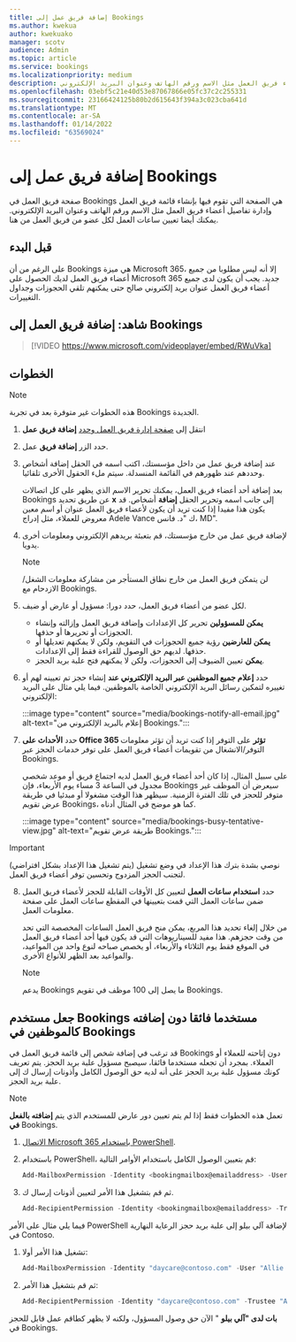 ```yaml
---
title: إضافة فريق عمل إلى Bookings
ms.author: kwekua
author: kwekuako
manager: scotv
audience: Admin
ms.topic: article
ms.service: bookings
ms.localizationpriority: medium
description: استخدم هذه الصفحة لإنشاء قائمة فريق العمل وإدارة تفاصيل أعضاء فريق العمل مثل الاسم ورقم الهاتف وعنوان البريد الإلكتروني.
ms.openlocfilehash: 03ebf5c21e40d53e87067866e05fc37c2c255331
ms.sourcegitcommit: 23166424125b80b2d615643f394a3c023cba641d
ms.translationtype: MT
ms.contentlocale: ar-SA
ms.lasthandoff: 01/14/2022
ms.locfileid: "63569024"
---
```

# <a name="add-staff-to-bookings"></a>إضافة فريق عمل إلى Bookings

صفحة فريق العمل في Bookings هي الصفحة التي تقوم فيها بإنشاء قائمة فريق العمل وإدارة تفاصيل أعضاء فريق العمل مثل الاسم ورقم الهاتف وعنوان البريد الإلكتروني. يمكنك أيضا تعيين ساعات العمل لكل عضو من فريق العمل من هنا.

## <a name="before-you-begin"></a>قبل البدء

على الرغم من أن Bookings هي ميزة Microsoft 365، إلا أنه ليس مطلوبا من جميع أعضاء فريق العمل لديك الحصول على Microsoft 365 جديد. يجب أن يكون لدى جميع أعضاء فريق العمل عنوان بريد إلكتروني صالح حتى يمكنهم تلقي الحجوزات وجداول التغييرات.

## <a name="watch-add-your-staff-to-bookings"></a>شاهد: إضافة فريق العمل إلى Bookings

> [!VIDEO https://www.microsoft.com/videoplayer/embed/RWuVka]

## <a name="steps"></a>الخطوات

> [!NOTE]
> هذه الخطوات غير متوفرة بعد في تجربة Bookings الجديدة.

1. انتقل إلى [صفحة إدارة فريق العمل وحدد](https://outlook.office.com/bookings/staff) **إضافة فريق عمل**

2. حدد الزر **إضافة فريق** عمل.

3. عند إضافة فريق عمل من داخل مؤسستك، اكتب اسمه في الحقل إضافة  أشخاص وحددهم عند ظهورهم في القائمة المنسدلة. سيتم ملء الحقول الأخرى تلقائيا.

    بعد إضافة أحد أعضاء فريق العمل، يمكنك تحرير الاسم الذي يظهر على كل اتصالات Bookings عن طريق تحديد **x** إلى جانب اسمه وتحرير الحقل **إضافة** أشخاص. قد يكون هذا مفيدا إذا كنت تريد أن يكون لأعضاء فريق العمل عنوان أو اسم معين معروض للعملاء، مثل إدراج Adele Vance ك "د. فانس، MD".

4. لإضافة فريق عمل من خارج مؤسستك، قم بتعبئة بريدهم الإلكتروني ومعلومات أخرى يدويا.

    > [!NOTE]
    > لن يتمكن فريق العمل من خارج نطاق المستأجر من مشاركة معلومات الشغل/الازدحام مع Bookings.

5. لكل عضو من أعضاء فريق العمل، حدد دورا: مسؤول أو عارض أو ضيف.
    - **يمكن للمسؤولين** تحرير كل الإعدادات وإضافة فريق العمل وإزالته وإنشاء الحجوزات أو تحريرها أو حذفها.
    - **يمكن للعارضين** رؤية جميع الحجوزات في التقويم، ولكن لا يمكنهم تعديلها أو حذفها. لديهم حق الوصول للقراءة فقط إلى الإعدادات.
    - **يمكن** تعيين الضيوف إلى الحجوزات، ولكن لا يمكنهم فتح علبة بريد الحجز.

6. حدد **إعلام جميع الموظفين عبر البريد الإلكتروني عند** إنشاء حجز تم تعيينه لهم أو تغييره لتمكين رسائل البريد الإلكتروني الخاصة بالموظفين. فيما يلي مثال على البريد الإلكتروني:

    :::image type="content" source="media/bookings-notify-all-email.jpg" alt-text="إعلام بالبريد الإلكتروني من Bookings.":::

7. حدد **الأحداث على Office 365 تؤثر** على التوفر إذا كنت تريد أن تؤثر معلومات التوفر/الانشغال من تقويمات أعضاء فريق العمل على توفر خدمات الحجز عبر Bookings.

    على سبيل المثال، إذا كان أحد أعضاء فريق العمل لديه اجتماع فريق أو موعد شخصي مجدول في الساعة 3 مساء يوم الأربعاء، فإن Bookings سيعرض أن الموظف غير متوفر للحجز في تلك الفترة الزمنية. سيظهر هذا الوقت مشغولا أو مبدئيا في طريقة عرض تقويم Bookings، كما هو موضح في المثال أدناه.

    :::image type="content" source="media/bookings-busy-tentative-view.jpg" alt-text="طريقة عرض تقويم Bookings.":::

> [!IMPORTANT]
> نوصي بشدة بترك هذا الإعداد في وضع تشغيل (يتم تشغيل هذا الإعداد بشكل افتراضي) لتجنب الحجز المزدوج وتحسين توفر أعضاء فريق العمل.

8. حدد **استخدام ساعات العمل** لتعيين كل الأوقات القابلة للحجز لأعضاء فريق العمل ضمن ساعات العمل التي قمت بتعيينها في المقطع ساعات العمل على صفحة  معلومات العمل.

    من خلال إلغاء تحديد هذا المربع، يمكن منح فريق العمل الساعات المخصصة التي تحد من وقت حجزهم. هذا مفيد للسيناريوهات التي قد يكون فيها أحد أعضاء فريق العمل في الموقع فقط يوم الثلاثاء والأربعاء، أو يخصص صباحه لنوع واحد من المواعيد، والمواعيد بعد الظهر للأنواع الأخرى.

    > [!NOTE]
    > يدعم Bookings ما يصل إلى 100 موظف في تقويم Bookings.

## <a name="make-a-bookings-user-a-super-user-without-adding-them-as-staff-in-bookings"></a>جعل مستخدم Bookings مستخدما فائقا دون إضافته كالموظفين في Bookings

قد ترغب في إضافة شخص إلى قائمة فريق العمل في Bookings دون إتاحته للعملاء أو العملاء. بمجرد أن تجعله مستخدما فائقا، سيصبح مسؤول علبة بريد الحجز. يتم تعريف كونك مسؤول علبة بريد الحجز على أنه لديه حق الوصول الكامل وأذونات إرسال ك إلى علبة بريد الحجز.

> [!NOTE]
> تعمل هذه الخطوات فقط إذا لم يتم تعيين دور عارض للمستخدم الذي يتم **إضافته بالفعل في** Bookings.

1. [الاتصال Microsoft 365 باستخدام PowerShell](/office365/enterprise/powershell/connect-to-office-365-powershell#connect-with-the-microsoft-azure-active-directory-module-for-windows-powershell).

2. باستخدام PowerShell، قم بتعيين الوصول الكامل باستخدام الأوامر التالية:

    ```powershell
    Add-MailboxPermission -Identity <bookingmailbox@emailaddress> -User <adminusers@emailaddress> -AccessRights FullAccess -Deny:$false
    ```

3. ثم قم بتشغيل هذا الأمر لتعيين أذونات إرسال ك.

    ```powershell
    Add-RecipientPermission -Identity <bookingmailbox@emailaddress> -Trustee <adminusers@emailaddress> -AccessRights SendAs -Confirm:$false
    ```

فيما يلي مثال على الأمر PowerShell لإضافة آلي بيلو إلى علبة بريد حجز الرعاية النهارية في Contoso.

1. تشغيل هذا الأمر أولا:

    ```powershell
    Add-MailboxPermission -Identity "daycare@contoso.com" -User "Allie Bellew" -AccessRights FullAccess -InheritanceType All
    ```

2. ثم قم بتشغيل هذا الأمر:

    ```powershell
    Add-RecipientPermission -Identity "daycare@contoso.com" -Trustee "Allie Bellew" -AccessRights SendAs -Confirm:$false
    ```

**بات لدى "آلي بيلو** " الآن حق وصول المسؤول، ولكنه لا يظهر كطاقم عمل قابل للحجز في Bookings.
